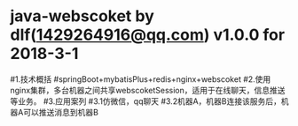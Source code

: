 # java-webscoket  by dlf(1429264916@qq.com) v1.0.0 for 2018-3-1
#1.技术概括
#springBoot+mybatisPlus+redis+nginx+webscoket
#2.使用nginx集群，多台机器之间共享webscoketSession，适用于在线聊天，信息推送等业务。
#3.应用案列
 #3.1仿微信，qq聊天
 #3.2机器A，机器B连接该服务后，机器A可以推送消息到机器B
